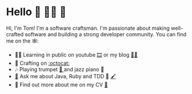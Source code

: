# Hello 👋 🧑‍💻 🚀

Hi, I'm Tom! I'm a software craftsman. I'm passionate about making well-crafted software and building a strong developer community. 
You can find me on the 🕸️:

- 👨‍🏫  Learning in public on youtube [🎞️](https://youtu.be/08AnQ3UxudY) or my blog [✍🏻](https://tomcraftsman.xyz)
- 🧰  Crafting on [:octocat:](https://github.com/TomSpencerLondon)
- 🎶  Playing trumpet [🎺 ](https://www.youtube.com/watch?v=oY3XAV5X0cs) and jazz piano 🎹
- [🙋](mailto:tomspencerlondon@gmail.com) Ask me about Java, Ruby and TDD 🎨 [🖌️](mailto:tomspencerlondon@gmail.com)
- 📰  Find out more about me on my CV [🎉](https://github.com/TomSpencerLondon/CV)
